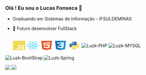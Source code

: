 ### Olá ! Eu sou o Lucas Fonseca 👋

- Graduando em Sistemas de Informação - IFSULDEMINAS
- 🌱 Futuro desenvolver FullStack


  <div style="display: inline_block"><br>
  <img align="center" alt="Luzk-Js" height="30" width="40" src="https://raw.githubusercontent.com/devicons/devicon/master/icons/javascript/javascript-plain.svg">
  <img align="center" alt="Luzk-React" height="30" width="40" src="https://raw.githubusercontent.com/devicons/devicon/master/icons/react/react-original.svg">
  <img align="center" alt="Luzk-HTML" height="30" width="40" src="https://raw.githubusercontent.com/devicons/devicon/master/icons/html5/html5-original.svg">
  <img align="center" alt="Luzk-CSS" height="30" width="40" src="https://raw.githubusercontent.com/devicons/devicon/master/icons/css3/css3-original.svg">
  <img align="center" alt="Luzk-Python" height="30" width="40" src="https://raw.githubusercontent.com/devicons/devicon/master/icons/python/python-original.svg">
  <img align="center" alt="Luzk-PHP" height="40" width="50"
  src="https://cdn.jsdelivr.net/gh/devicons/devicon/icons/php/php-original.svg">
  <img align="center" alt="Luzk-MYSQL" height="40" width="50"
    src="https://cdn.jsdelivr.net/gh/devicons/devicon/icons/mysql/mysql-original-wordmark.svg">
 <img align="center" alt="Luzk-BootStrap" height="40" width="50"
   src="https://cdn.jsdelivr.net/gh/devicons/devicon/icons/bootstrap/bootstrap-original.svg">
 <img align="center" alt="Luzk-Spring" height="40" width="50"
   src="https://cdn.jsdelivr.net/gh/devicons/devicon/icons/spring/spring-original-wordmark.svg">
</div>
 
 <div> 

<a href="https://instagram.com/luskafonseca_" target="_blank"><img src="https://img.shields.io/badge/-Instagram-%23E4405F?style=for-the-badge&logo=instagram&logoColor=white" target="_blank"></a>
<a href = "mailto:luzkfonseca@gmail.com"><img src="https://img.shields.io/badge/-Gmail-%23333?style=for-the-badge&logo=gmail&logoColor=white" target="_blank"></a>
   
 
 
</div> 
  
